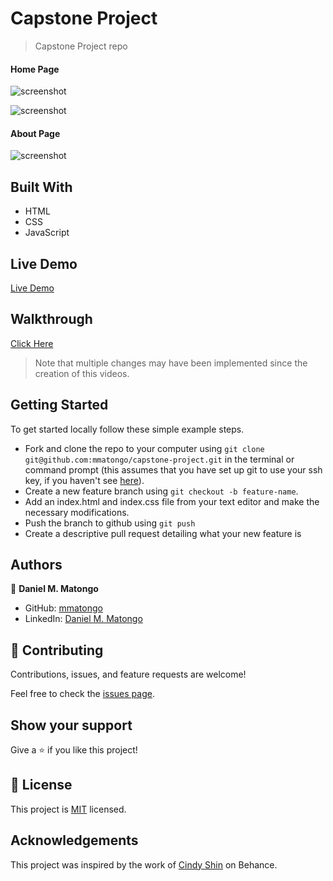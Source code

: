 # Capstone Project

> Capstone Project repo 

#### Home Page

![screenshot](./img/screenshot1.png)

![screenshot](./img/menu-screenshot.png)

#### About Page

![screenshot](./img/about-scr.png)


## Built With

- HTML
- CSS
- JavaScript

## Live Demo
[Live Demo](https://mmatongo.github.io/microverse-capstone/)

## Walkthrough
[Click Here](https://www.loom.com/share/c7c914be69004689994da70535706a25)

> Note that multiple changes may have been implemented since the creation of this videos.

## Getting Started

To get started locally follow these simple example steps.
- Fork and clone the repo to your computer using `git clone git@github.com:mmatongo/capstone-project.git` in the terminal or command prompt (this assumes that you have set up git to use your ssh key, if you haven't see [here](https://docs.github.com/en/github/authenticating-to-github/connecting-to-github-with-ssh)).
- Create a new feature branch using `git checkout -b feature-name`.
- Add an index.html and index.css file from your text editor and make the necessary modifications.
- Push the branch to github using `git push`
- Create a descriptive pull request detailing what your new feature is

## Authors

👤 **Daniel M. Matongo**

- GitHub: [mmatongo](https://github.com/mmatongo)
- LinkedIn: [Daniel M. Matongo](https://linkedin.com/in/mmatongo)


## 🤝 Contributing

Contributions, issues, and feature requests are welcome!

Feel free to check the [issues page](../../issues/).

## Show your support

Give a ⭐️ if you like this project!


## 📝 License

This project is [MIT](./MIT.md) licensed.

## Acknowledgements

This project was inspired by the work of [Cindy Shin](https://www.behance.net/adagio07) on Behance.